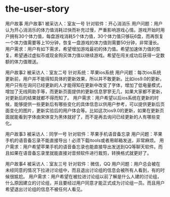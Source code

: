 # the-user-story
用户故事
用户故事1
被采访人：室友一号
针对软件：开心消消乐
用户问题：用户认为开心消消乐的体力值消耗过快而补充过慢，严重影响游戏心情。游戏开始时用户拥有30个体力值，每盘游戏消耗5个体力值，30个体力值只够玩6盘，而再恢复一个体力值需要等上10分钟，恢复一盘游戏的体力值则需要50分钟，非常漫长。
用户需求：用户有如下需求，希望增加游戏最初的体力值。希望加速体力值的恢复。希望通过虚拟币或现金购买体力值以继续游戏。希望在闯关成功后获得一定数额的体力值赠送。

用户故事2
被采访人：室友二号
针对系统：苹果ios系统
用户问题：每次ios系统更新前，用户并不能得知具体的更新效果，所以并不敢更新。比如ios9.0的更新，用户只有在询问已经更新的人才能得知在更新中改变了字体，增加了低电量模式，增加了无线网助手等，而更新页面提供的更新信息寥寥无几，如果大家都不更新，对更新后的结果就都不得而知了。
用户需求：用户希望以后ios系统在更新的时候，能够提供一些更新后有哪些变化的具体信息以供用户参考，可以提供更新后页面变化的图片，更新实验后的用户体会等。比如这次ios9.0的更新，如果在更新页面就能看到字体由宋体变为黑体就好了，而不是再去询问已经更新的人有哪些变化。

用户故事3
被采访人：同学一号
针对软件：苹果手机语音备忘录
用户问题：苹果手机的语音备忘录不能直接导出！必须下载itools或者用邮箱发送，非常麻烦。
用户需求：用户希望苹果手机的语音备忘录也能直接导出发送到QQ等聊天软件。而且如果在语音备忘录里就能直接对音频软件进行裁剪，转换格式就更好了。

用户故事4
被采访人：室友三号
针对软件：微信，QQ
用户问题：用户总会被在未经同意的情况下拉进讨论组中，而且退出讨论组的信息会被所有人看到，有的时候很尴尬。
用户需求：用户希望在被拉进讨论组以前了解是什么人建的讨论组，什么原因建立的讨论组，并且要经过用户同意才能正式成为讨论组一员。而且用户希望退出讨论组的信息不被任何人看见。
